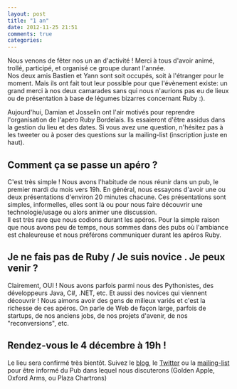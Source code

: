 ```yaml
---
layout: post
title: "1 an"
date: 2012-11-25 21:51
comments: true
categories: 
---
```


Nous venons de fêter nos un an d'activité ! Merci à tous d'avoir animé, trollé, participé, et organisé ce groupe durant l'année.  
Nos deux amis Bastien et Yann sont soit occupés, soit à l'étranger pour le moment. Mais ils ont fait tout leur possible pour que l'évènement existe: un grand merci à nos deux camarades sans qui nous n'aurions pas eu de lieux ou de présentation à base de légumes bizarres concernant Ruby :).  
  
Aujourd'hui, Damian et Josselin ont l'air motivés pour reprendre l'organisation de l'apéro Ruby Bordelais. Ils essaieront d'être assidus dans la gestion du lieu et des dates. Si vous avez une question, n'hésitez pas à les tweeter ou à poser des questions sur la mailing-list (inscription juste en haut).  
  
 
## Comment ça se passe un apéro ?
C'est très simple ! Nous avons l'habitude de nous réunir dans un pub, le premier mardi du mois vers 19h. En général, nous essayons d'avoir une ou deux présentations d'environ 20 minutes chacune. Ces présentations sont simples, informelles, elles sont là ou pour nous faire découvrir une technologie/usage ou alors animer une discussion.  
Il est très rare que nous codions durant les apéros. Pour la simple raison que nous avons peu de temps, nous sommes dans des pubs où l'ambiance est chaleureuse et nous préférons communiquer durant les apéros Ruby.

## Je ne fais pas de Ruby / Je suis novice . Je peux venir ?

Clairement, OUI ! Nous avons parfois parmi nous des Pythonistes, des développeurs Java, C#, .NET, etc. Et aussi des novices qui viennent découvrir ! Nous aimons avoir des gens de milieux variés et c'est la richesse de ces apéros. On parle de Web de façon large, parfois de startups, de nos anciens jobs, de nos projets d'avenir, de nos "reconversions", etc.

## Rendez-vous le 4 décembre à 19h !
Le lieu sera confirmé très bientôt. Suivez le [blog](http://rubybdx.org/), le [Twitter](https://twitter.com/rubybdx) ou la [mailing-list](https://groups.google.com/forum/?fromgroups#!forum/rubybdx) pour être informé du Pub dans lequel nous discuterons (Golden Apple, Oxford Arms, ou Plaza Chartrons) 